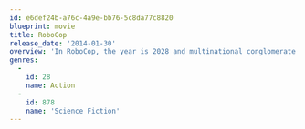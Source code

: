```yaml
---
id: e6def24b-a76c-4a9e-bb76-5c8da77c8820
blueprint: movie
title: RoboCop
release_date: '2014-01-30'
overview: 'In RoboCop, the year is 2028 and multinational conglomerate OmniCorp is at the center of robot technology.  Overseas, their drones have been used by the military for years, but have been forbidden for law enforcement in America.  Now OmniCorp wants to bring their controversial technology to the home front, and they see a golden opportunity to do it.  When Alex Murphy – a loving husband, father and good cop doing his best to stem the tide of crime and corruption in Detroit – is critically injured, OmniCorp sees their chance to build a part-man, part-robot police officer.  OmniCorp envisions a RoboCop in every city and even more billions for their shareholders, but they never counted on one thing: there is still a man inside the machine.'
genres:
  -
    id: 28
    name: Action
  -
    id: 878
    name: 'Science Fiction'
---
```

